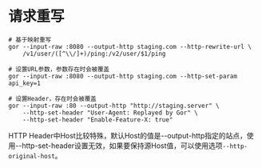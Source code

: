 # 请求重写

```
# 基于映射重写
gor --input-raw :8080 --output-http staging.com --http-rewrite-url \
    /v1/user/([^\\/]+)/ping:/v2/user/$1/ping

# 设置URL参数，参数存在时会被覆盖
gor --input-raw :8080 --output-http staging.com --http-set-param api_key=1

# 设置Header，存在时会被覆盖
gor --input-raw :80 --output-http "http://staging.server" \
    --http-set-header "User-Agent: Replayed by Gor" \
    --http-set-header "Enable-Feature-X: true"
```

HTTP Header中Host比较特殊，默认Host的值是--output-http指定的站点，使用--http-set-header设置无效，如果要保持源Host值，可以使用选项`--http-original-host`。
